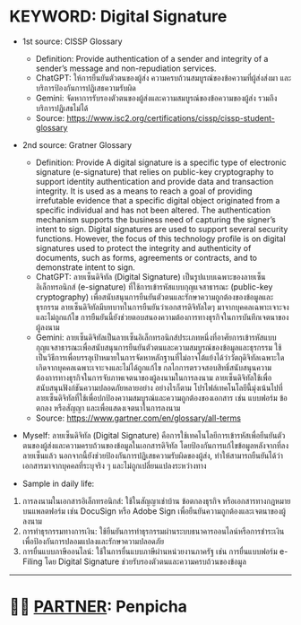 # KEYWORD: Digital Signature

- 1st source: CISSP Glossary
   - Definition: Provide authentication of a sender and integrity of a sender’s message and non-repudiation services.
   - ChatGPT: ให้การยืนยันตัวตนของผู้ส่ง ความครบถ้วนสมบูรณ์ของข้อความที่ผู้ส่งส่งมา และบริการป้องกันการปฏิเสธความรับผิด
   - Gemini: จัดหาการรับรองตัวตนของผู้ส่งและความสมบูรณ์ของข้อความของผู้ส่ง รวมถึงบริการปฏิเสธไม่ได้
   - Source: https://www.isc2.org/certifications/cissp/cissp-student-glossary
 
- 2nd source: Gratner Glossary
   - Definition: Provide A digital signature is a specific type of electronic signature (e-signature) that relies on public-key cryptography to support identity authentication and provide data and transaction integrity. It is used as a means to reach a goal of providing irrefutable evidence that a specific digital object originated from a specific individual and has not been altered. The authentication mechanism supports the business need of capturing the signer’s intent to sign. Digital signatures are used to support several security functions. However, the focus of this technology profile is on digital signatures used to protect the integrity and authenticity of documents, such as forms, agreements or contracts, and to demonstrate intent to sign. 
   - ChatGPT: ลายเซ็นดิจิทัล (Digital Signature) เป็นรูปแบบเฉพาะของลายเซ็นอิเล็กทรอนิกส์ (e-signature) ที่ใช้การเข้ารหัสแบบกุญแจสาธารณะ (public-key cryptography) เพื่อสนับสนุนการยืนยันตัวตนและรักษาความถูกต้องของข้อมูลและธุรกรรม ลายเซ็นดิจิทัลมีบทบาทในการยืนยันว่าเอกสารดิจิทัลใดๆ มาจากบุคคลเฉพาะเจาะจงและไม่ถูกแก้ไข การยืนยันนี้ยังช่วยตอบสนองความต้องการทางธุรกิจในการบันทึกเจตนาของผู้ลงนาม 
   - Gemini: ลายเซ็นดิจิทัลเป็นลายเซ็นอิเล็กทรอนิกส์ประเภทหนึ่งที่อาศัยการเข้ารหัสแบบกุญแจสาธารณะเพื่อสนับสนุนการยืนยันตัวตนและความสมบูรณ์ของข้อมูลและธุรกรรม ใช้เป็นวิธีการเพื่อบรรลุเป้าหมายในการจัดหาหลักฐานที่ไม่อาจโต้แย้งได้ว่าวัตถุดิจิทัลเฉพาะใดเกิดจากบุคคลเฉพาะเจาะจงและไม่ได้ถูกแก้ไข กลไกการตรวจสอบสิทธิ์สนับสนุนความต้องการทางธุรกิจในการจับภาพเจตนาของผู้ลงนามในการลงนาม ลายเซ็นดิจิทัลใช้เพื่อสนับสนุนฟังก์ชันความปลอดภัยหลายอย่าง อย่างไรก็ตาม โปรไฟล์เทคโนโลยีนี้มุ่งเน้นไปที่ลายเซ็นดิจิทัลที่ใช้เพื่อปกป้องความสมบูรณ์และความถูกต้องของเอกสาร เช่น แบบฟอร์ม ข้อตกลง หรือสัญญา และเพื่อแสดงเจตนาในการลงนาม 
   - Source: https://www.gartner.com/en/glossary/all-terms

 
- Myself: ลายเซ็นดิจิทัล (Digital Signature) คือการใช้เทคโนโลยีการเข้ารหัสเพื่อยืนยันตัวตนของผู้ส่งและความครบถ้วนของข้อมูลในเอกสารดิจิทัล โดยป้องกันการแก้ไขข้อมูลหลังจากที่ลงลายเซ็นแล้ว นอกจากนี้ยังช่วยป้องกันการปฏิเสธความรับผิดของผู้ส่ง, ทำให้สามารถยืนยันได้ว่าเอกสารมาจากบุคคลที่ระบุจริง ๆ และไม่ถูกเปลี่ยนแปลงระหว่างทาง


- Sample in daily life:
1. การลงนามในเอกสารอิเล็กทรอนิกส์: ใช้ในสัญญาเช่าบ้าน ข้อตกลงธุรกิจ หรือเอกสารทางกฎหมายบนแพลตฟอร์ม เช่น DocuSign หรือ Adobe Sign เพื่อยืนยันความถูกต้องและเจตนาของผู้ลงนาม
2. การทำธุรกรรมทางการเงิน: ใช้ยืนยันการทำธุรกรรมผ่านระบบธนาคารออนไลน์หรือการชำระเงิน เพื่อป้องกันการปลอมแปลงและรักษาความปลอดภัย  
3. การยื่นแบบภาษีออนไลน์: ใช้ในการยื่นแบบภาษีผ่านหน่วยงานภาครัฐ เช่น การยื่นแบบฟอร์ม e-Filing โดย Digital Signature ช่วยรับรองตัวตนและความครบถ้วนของข้อมูล

---

# 🔗👤 [PARTNER](https://penpicha31.github.io): Penpicha
